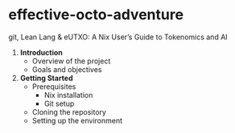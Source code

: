 # effective-octo-adventure
git, Lean Lang &amp; eUTXO: A Nix User’s Guide to Tokenomics and AI

1. **Introduction**
   - Overview of the project
   - Goals and objectives
2. **Getting Started**
   - Prerequisites
     - Nix installation
     - Git setup
   - Cloning the repository
   - Setting up the environment
